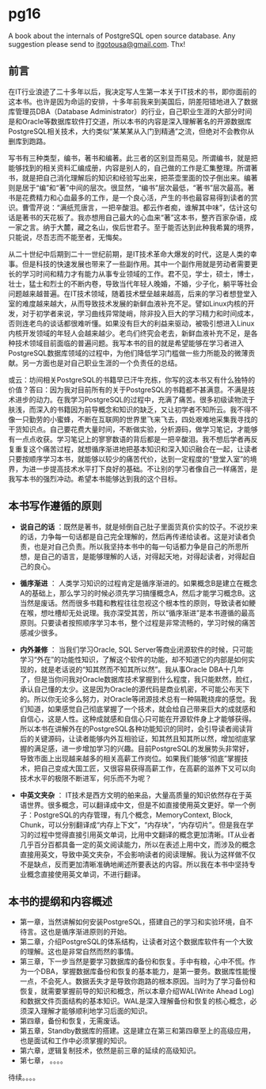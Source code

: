 # pg16
A book about the internals of PostgreSQL open source database. Any suggestion please send to itgotousa@gmail.com. Thx!


## 前言

在IT行业浪迹了二十多年以后，我决定写人生第一本关于IT技术的书，即你面前的这本书。也许是因为命运的安排，十多年前我来到美国后，阴差阳错地进入了数据库管理员DBA（Database Administrator）的行业，自己职业生涯的大部分时间是和Oracle等数据库软件打交道，所以本书的内容是深入理解著名的开源数据库PostgreSQL相关技术，大约类似“某某某从入门到精通”之流，但绝对不会教你从删库到跑路。

写书有三种类型，编书，著书和编著。此三者的区别显而易见。所谓编书，就是把能够找到的相关资料汇编成册，内容是别人的，自己做的工作是汇集整理。所谓著书，就是把自己消化理解后的知识和经验写出来，把茶壶里面的饺子倒出来。编著则是居于“编”和“著”中间的层次。很显然，“编书”层次最低，“著书”层次最高。著书是花费精力和心血最多的工作，是一个良心活，产生的书也最容易得到读者的赏识。曹雪芹说：“满纸荒唐言，一把辛酸泪。都云作者痴，谁解其中味”，估计这句话是著书的天花板了。我亦想用自己最大的心血来“著”这本书，整齐百家杂语，成一家之言。纳于大麓，藏之名山，俟后世君子。至于能否达到此种我希冀的境界，只能说，尽吾志而不能至者，无悔矣。

从二十世纪中后期到二十一世纪前期，是IT技术革命大爆发的时代，这是人类的幸事。但是科技的快速发展也带来了一些副作用。其中一个副作用就是劳动者需要更长的学习时间和精力才有能力从事专业领域的工作。君不见，学士，硕士，博士，壮士，猛士和烈士的不断内卷，导致当代年轻人晚婚，不婚，少子化，躺平等社会问题越来越普遍。在IT技术领域，随着技术壁垒越来越高，后来的学习者想登堂入室的难度越来越大，从而导致技术发展的新鲜血液补充不足。譬如Linux内核的开发，对于初学者来说，学习曲线异常陡峭，除非投入巨大的学习精力和时间成本，否则连老鸟的谈话都很难听懂。如果没有巨大的利益来驱动，被吸引想进入Linux内核开发领域的年轻人会越来越少。老鸟们终究会老去，新鲜血液补充不足，是各种技术领域目前面临的普遍问题。我写本书的目的就是希望能够在学习者进入PostgreSQL数据库领域的过程中，为他们降低学习门槛做一些力所能及的微薄贡献。另一方面也是对自己职业生涯的一个负责任的总结。

或云：坊间相关PostgreSQL的书籍早已汗牛充栋，你写的这本书又有什么独特的价值？答曰：因为我对目前所有的关于PostgreSQL的书籍都不甚满意。不满是技术进步的动力。在我学习PostgreSQL的过程中，充满了痛苦。很多初级读物流于肤浅，而深入的书籍因为前导概念和知识的缺乏，又让初学者不知所云。我不得不像一只勤劳的小蜜蜂，不断在互联网的世界里飞来飞去，四处艰难地采集我寻找的干货知识点。自己要花费大量时间，不断做实验，分析源码，做学习笔记，才能够有一点点收获。学习笔记上的寥寥数语的背后都是一把辛酸泪。我不想后学者再反复重复这个痛苦过程，就想循序渐进地把基本知识和深入知识融合在一起，让读者只要按顺序学习本书，就能够以较少的痛苦代价，达到一定程度的“登堂入室”的境界，为进一步提高技术水平打下良好的基础。不让别的学习者像自己一样痛苦，是我写本书的强烈冲动。希望本书能够达到我的这个目标。

## 本书写作遵循的原则
- **说自己的话** ：既然是著书，就是倾倒自己肚子里面货真价实的饺子。不说抄来的话，力争每一句话都是自己完全理解的，然后再传递给读者。这是对读者负责，也是对自己负责。所以我坚持本书中的每一句话都力争是自己的所思所想，是自己的语言，是能够理解的人话，对得起天地，对得起读者，对得起自己的良心。

- **循序渐进** ： 人类学习知识的过程肯定是循序渐进的。如果概念B是建立在概念A的基础上，那么学习的时候必须先学习搞懂概念A，然后才能学习概念B。这当然是废话。然而很多书籍和教程往往忽视这个根本性的原则，导致读者如鲠在喉，想吐槽却无处说理。我亦深受其苦，所以“循序渐进”是本书遵循的最高原则。只要读者按照顺序学习本书，整个过程是非常流畅的，学习时候的痛苦感减少很多。

- **内外兼修** ： 当我们学习Oracle, SQL Server等商业闭源软件的时候，只可能学习“外在”的功能性知识，了解这个软件的功能，却不知道它的内部是如何实现的，就是老话说的“知其然而不知其所以然”。我从事Oracle DBA十几年了，但是当你问我对Oracle数据库技术掌握到什么程度，我只能默然，脸红，承认自己懂的太少。这是因为Oracle的源代码是商业机密，不可能公布天下的。所以你无论多么努力，对Oracle等闭源技术总有一种隔靴挠痒的感觉。我们知道，如果感觉自己彻底掌握了一个技术，就会给自己带来巨大的成就感和自信心，这是人性。这种成就感和自信心只可能在开源软件身上才能够获得。所以本书在讲解外在的PostgreSQL各种功能知识的同时，会引导读者阅读背后的关键源码，让读者能够内外互相验证，知其然且知其所以然，增加彻底掌握的满足感，进一步增加学习的兴趣。目前PostgreSQL的发展势头非常好，导致市面上出现越来越多的相关高薪工作岗位。如果我们能够“彻底”掌握技术，把自己变成大国工匠，又很容易获得高薪工作，在高薪的滋养下又可以向技术水平的极限不断进军，何乐而不为呢？

- **中英文夹杂** ： IT技术是西方文明的舶来品，大量高质量的知识依然存在于英语世界。很多概念，可以翻译成中文，但是不如直接使用英文更好。举一个例子：PostgreSQL的内存管理，有几个概念，MemoryContext, Block, Chunk，可以分别翻译成“内存上下文”，“内存块”，“内存切片”。但是我在学习的过程中觉得直接引用英文单词，比用中文翻译的概念更加清晰。IT从业者几乎百分百都具备一定的英文阅读能力，所以在表述上用中文，而涉及的概念直接用英文，导致中英文夹杂，不会影响读者的阅读理解。我认为这样做不仅不是缺点，反而更加清晰准确地阐述所要表达的内容。所以我在本书中坚持专业概念直接使用英文单词，不进行翻译。



## 本书的提纲和内容概述
- 第一章，当然讲解如何安装PostgreSQL，搭建自己的学习和实验环境，自不待言。这也是循序渐进原则的开始。
- 第二章，介绍PostgreSQL的体系结构，让读者对这个数据库软件有一个大致的理解。这也是非常自然而然的事情。
- 第三章，下一步当然是要学习数据库的备份和恢复。手中有粮，心中不慌。作为一个DBA，掌握数据库备份和恢复的基本能力，是第一要务。数据库性能慢一点，不会死人。数据丢失才是导致你跑路的根本原因。当时为了学习备份和恢复，就需要掌握前导的知识和概念，所以本章介绍WAL(Write Ahead Log)和数据文件页面结构的基本知识。WAL是深入理解备份和恢复的核心概念，必须深入理解才能够顺利地学习后面的知识。
- 第四章，备份和恢复，无需废话。
- 第五章，Standby数据库的搭建。这是建立在第三和第四章至上的高级应用，也是面试和工作中必须掌握的知识。
- 第六章，逻辑复制技术，依然是前三章的延续的高级知识。
- 第七章， 。。。。

待续。。。。



